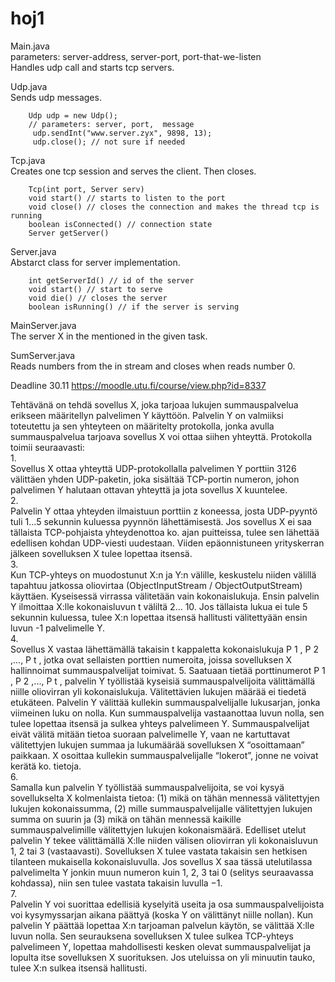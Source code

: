 # hoj1


Main.java   
parameters: server-address, server-port, port-that-we-listen   
Handles udp call and starts tcp servers.   


Udp.java   
Sends udp messages.   
```
    Udp udp = new Udp();   
    // parameters: server, port,  message   
     udp.sendInt("www.server.zyx", 9898, 13);   
     udp.close(); // not sure if needed   
```


Tcp.java   
Creates one tcp session and serves the client. Then closes.   
```
	Tcp(int port, Server serv)
	void start() // starts to listen to the port
	void close() // closes the connection and makes the thread tcp is running
	boolean isConnected() // connection state
	Server getServer()
```
	

Server.java   
Abstarct class for server implementation.   
```
	int getServerId() // id of the server
	void start() // start to serve
	void die() // closes the server
	boolean isRunning() // if the server is serving
```


MainServer.java   
The server X in the mentioned in the given task.   


SumServer.java    
Reads numbers from the in stream and closes when reads number 0.














Deadline 30.11
https://moodle.utu.fi/course/view.php?id=8337

Tehtävänä on tehdä sovellus X, joka tarjoaa lukujen summauspalvelua erikseen määritellyn
palvelimen Y käyttöön. Palvelin Y on valmiiksi toteutettu ja sen yhteyteen on määritelty protokolla,
jonka avulla summauspalvelua tarjoava sovellus X voi ottaa siihen yhteyttä. Protokolla toimii
seuraavasti:   
1.   
Sovellus X ottaa yhteyttä UDP-protokollalla palvelimen Y porttiin 3126 välittäen yhden
UDP-paketin, joka sisältää TCP-portin numeron, johon palvelimen Y halutaan ottavan
yhteyttä ja jota sovellus X kuuntelee.   
2.   
Palvelin Y ottaa yhteyden ilmaistuun porttiin z koneessa, josta UDP-pyyntö tuli 1...5
sekunnin kuluessa pyynnön lähettämisestä. Jos sovellus X ei saa tällaista TCP-pohjaista
yhteydenottoa ko. ajan puitteissa, tulee sen lähettää edellisen kohdan UDP-viesti uudestaan.
Viiden epäonnistuneen yrityskerran jälkeen sovelluksen X tulee lopettaa itsensä.   
3.   
Kun TCP-yhteys on muodostunut X:n ja Y:n välille, keskustelu niiden välillä tapahtuu
jatkossa oliovirtaa (ObjectInputStream / ObjectOutputStream) käyttäen. Kyseisessä virrassa
välitetään vain kokonaislukuja. Ensin palvelin Y ilmoittaa X:lle kokonaisluvun t väliltä 2...
10. Jos tällaista lukua ei tule 5 sekunnin kuluessa, tulee X:n lopettaa itsensä hallitusti
välitettyään ensin luvun -1 palvelimelle Y.   
4.   
Sovellus X vastaa lähettämällä takaisin t kappaletta kokonaislukuja P
1
, P
2
,..., P
t
, jotka ovat
sellaisten porttien numeroita, joissa sovelluksen X hallinnoimat summauspalvelijat toimivat.
5.
Saatuaan   tietää   porttinumerot   P
1
,   P
2
,...,   P
t
,   palvelin   Y   työllistää   kyseisiä
summauspalvelijoita välittämällä niille oliovirran yli kokonaislukuja. Välitettävien lukujen
määrää ei tiedetä etukäteen. Palvelin Y välittää kullekin summauspalvelijalle lukusarjan,
jonka viimeinen luku on nolla. Kun summauspalvelija vastaanottaa luvun nolla, sen tulee
lopettaa itsensä ja sulkea yhteys palvelimeen Y. Summauspalvelijat eivät välitä mitään tietoa
suoraan palvelimelle Y, vaan ne kartuttavat välitettyjen lukujen summaa ja lukumäärää
sovelluksen X “osoittamaan” paikkaan. X osoittaa kullekin summauspalvelijalle “lokerot”,
jonne ne voivat kerätä ko. tietoja.   
6.   
Samalla kun palvelin Y työllistää summauspalvelijoita, se voi kysyä sovellukselta X
kolmenlaista tietoa: (1) mikä on tähän mennessä välitettyjen lukujen kokonaissumma, (2)
mille summauspalvelijalle välitettyjen lukujen summa on suurin ja (3) mikä on tähän
mennessä kaikille summauspalvelimille välitettyjen lukujen kokonaismäärä. Edelliset utelut
palvelin Y tekee välittämällä X:lle niiden välisen oliovirran yli kokonaisluvun 1, 2 tai 3
(vastaavasti). Sovelluksen X tulee vastata takaisin sen hetkisen tilanteen mukaisella
kokonaisluvulla. Jos sovellus X saa tässä utelutilassa palvelimelta Y jonkin muun numeron
kuin 1, 2, 3 tai 0 (selitys seuraavassa kohdassa), niin sen tulee vastata takaisin luvulla −1.   
7.   
Palvelin Y  voi  suorittaa  edellisiä  kyselyitä  useita  ja  osa  summauspalvelijoista  voi
kysymyssarjan aikana päättyä (koska Y on välittänyt niille nollan). Kun palvelin Y päättää
lopettaa X:n tarjoaman palvelun käytön, se välittää X:lle luvun nolla. Sen seurauksena
sovelluksen X tulee sulkea TCP-yhteys palvelimeen Y, lopettaa mahdollisesti kesken olevat
summauspalvelijat ja lopulta itse sovelluksen X suorituksen. Jos uteluissa on yli minuutin
tauko, tulee X:n sulkea itsensä hallitusti.
